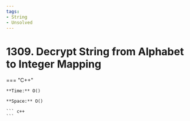 ```yaml
---
tags:
- String
- Unsolved
---
```



# 1309. Decrypt String from Alphabet to Integer Mapping

=== "C++"

    **Time:** O()

    **Space:** O()

    ``` c++
    ```